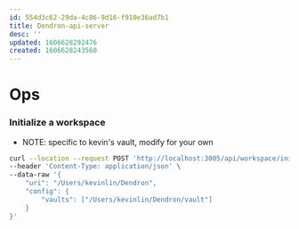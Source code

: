 ```yaml
---
id: 554d3c62-29da-4c86-9d16-f910e36ad7b1
title: Dendron-api-server
desc: ''
updated: 1606628292476
created: 1606628243560
---
```



# Ops

### Initialize a workspace
- NOTE: specific to kevin's vault, modify for your own

```sh
curl --location --request POST 'http://localhost:3005/api/workspace/initialize' \
--header 'Content-Type: application/json' \
--data-raw '{
    "uri": "/Users/kevinlin/Dendron",
    "config": {
        "vaults": ["/Users/kevinlin/Dendron/vault"]
    }
}'
```